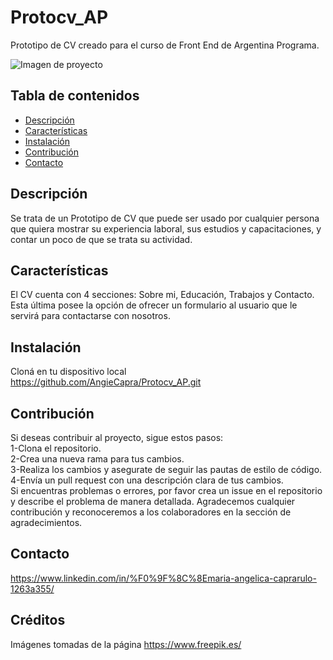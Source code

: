 # Protocv_AP
Prototipo de CV creado para el curso de Front End de Argentina Programa. 

![Imagen de proyecto](https://github.com/AngieCapra/Protocv_AP/blob/master/Assets/hero.png)

## Tabla de contenidos

- [Descripción](#descripción)
- [Características](#características)
- [Instalación](#instalación)
- [Contribución](#contribución)
- [Contacto](#contacto)
  
  
## Descripción
Se trata de un Prototipo de CV que puede ser usado por cualquier persona que quiera mostrar
su experiencia laboral, sus estudios y capacitaciones, y contar un poco de que se trata su actividad.

## Características
El CV cuenta con 4 secciones: Sobre mi, Educación, Trabajos y Contacto. 
Esta última posee la opción de ofrecer un formulario al usuario que le servirá para contactarse con nosotros.

## Instalación
Cloná en tu dispositivo local <br>
https://github.com/AngieCapra/Protocv_AP.git

## Contribución

Si deseas contribuir al proyecto, sigue estos pasos:<br>
1-Clona el repositorio.<br>
2-Crea una nueva rama para tus cambios.<br>
3-Realiza los cambios y asegurate de seguir las pautas de estilo de código.<br>
4-Envía un pull request con una descripción clara de tus cambios.<br>
Si encuentras problemas o errores, por favor crea un issue en el repositorio y describe el problema de manera detallada.
Agradecemos cualquier contribución y reconoceremos a los colaboradores en la sección de agradecimientos.

## Contacto
https://www.linkedin.com/in/%F0%9F%8C%8Emaria-angelica-caprarulo-1263a355/

## Créditos
Imágenes tomadas de la página https://www.freepik.es/
